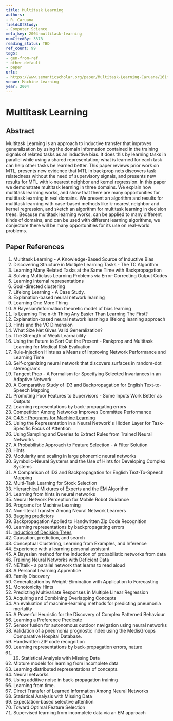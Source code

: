 ```yaml
---
title: Multitask Learning
authors:
- R. Caruana
fieldsOfStudy:
- Computer Science
meta_key: 2004-multitask-learning
numCitedBy: 3378
reading_status: TBD
ref_count: 99
tags:
- gen-from-ref
- other-default
- paper
urls:
- https://www.semanticscholar.org/paper/Multitask-Learning-Caruana/161ffb54a3fdf0715b198bb57bd22f910242eb49?sort=total-citations
venue: Machine Learning
year: 2004
---
```


# Multitask Learning

## Abstract

Multitask Learning is an approach to inductive transfer that improves generalization by using the domain information contained in the training signals of related tasks as an inductive bias. It does this by learning tasks in parallel while using a shared representation; what is learned for each task can help other tasks be learned better. This paper reviews prior work on MTL, presents new evidence that MTL in backprop nets discovers task relatedness without the need of supervisory signals, and presents new results for MTL with k-nearest neighbor and kernel regression. In this paper we demonstrate multitask learning in three domains. We explain how multitask learning works, and show that there are many opportunities for multitask learning in real domains. We present an algorithm and results for multitask learning with case-based methods like k-nearest neighbor and kernel regression, and sketch an algorithm for multitask learning in decision trees. Because multitask learning works, can be applied to many different kinds of domains, and can be used with different learning algorithms, we conjecture there will be many opportunities for its use on real-world problems.

## Paper References

1. Multitask Learning - A Knowledge-Based Source of Inductive Bias
2. Discovering Structure in Multiple Learning Tasks - The TC Algorithm
3. Learning Many Related Tasks at the Same Time with Backpropagation
4. Solving Multiclass Learning Problems via Error-Correcting Output Codes
5. Learning internal representations
6. Goal-directed clustering
7. Lifelong Learning - A Case Study.
8. Explanation-based neural network learning
9. Learning One More Thing
10. A Bayesian/information theoretic model of bias learning
11. Is Learning The n-th Thing Any Easier Than Learning The First?
12. Explanation-based neural network learning a lifelong learning approach
13. Hints and the VC Dimension
14. What Size Net Gives Valid Generalization?
15. The Strength of Weak Learnability
16. Using the Future to Sort Out the Present - Rankprop and Multitask Learning for Medical Risk Evaluation
17. Rule-Injection Hints as a Means of Improving Network Performance and Learning Time
18. Self-organizing neural network that discovers surfaces in random-dot stereograms
19. Tangent Prop - A Formalism for Specifying Selected Invariances in an Adaptive Network
20. A Comparative Study of ID3 and Backpropagation for English Text-to-Speech Mapping
21. Promoting Poor Features to Supervisors - Some Inputs Work Better as Outputs
22. Learning representations by back-propagating errors
23. Competition Among Networks Improves Committee Performance
24. [C4.5 - Programs for Machine Learning](1992-c4-5-programs-for-machine-learning)
25. Using the Representation in a Neural Network's Hidden Layer for Task-Specific Focus of Attention
26. Using Sampling and Queries to Extract Rules from Trained Neural Networks
27. A Probabilistic Approach to Feature Selection - A Filter Solution
28. Hints
29. Modularity and scaling in large phonemic neural networks
30. Symbolic-Neural Systems and the Use of Hints for Developing Complex Systems
31. A Comparison of ID3 and Backpropagation for English Text-To-Speech Mapping
32. Multi-Task Learning for Stock Selection
33. Hierarchical Mixtures of Experts and the EM Algorithm
34. Learning from hints in neural networks
35. Neural Network Perception for Mobile Robot Guidance
36. Programs for Machine Learning
37. Non-literal Transfer Among Neural Network Learners
38. [Bagging predictors](2004-bagging-predictors)
39. Backpropagation Applied to Handwritten Zip Code Recognition
40. Learning representations by backpropagating errors
41. [Induction of Decision Trees](2004-induction-of-decision-trees)
42. Causation, prediction, and search
43. Conceptual Clustering, Learning from Examples, and Inference
44. Experience with a learning personal assistant
45. A Bayesian method for the induction of probabilistic networks from data
46. Training Neural Networks with Deficient Data
47. NETtalk - a parallel network that learns to read aloud
48. A Personal Learning Apprentice
49. Family Discovery
50. Generalization by Weight-Elimination with Application to Forecasting
51. Monotonicity Hints
52. Predicting Multivariate Responses in Multiple Linear Regression
53. Acquiring and Combining Overlapping Concepts
54. An evaluation of machine-learning methods for predicting pneumonia mortality
55. A Powerful Heuristic for the Discovery of Complex Patterned Behaviour
56. Learning a Preference Predicate
57. Sensor fusion for autonomous outdoor navigation using neural networks
58. Validation of a pneumonia prognostic index using the MedisGroups Comparative Hospital Database.
59. Handwritten ZIP code recognition
60. Learning representations by back-propagation errors, nature
61. 19. Statistical Analysis with Missing Data
62. Mixture models for learning from incomplete data
63. Learning distributed representations of concepts.
64. Neural networks
65. Using additive noise in back-propagation training
66. Learning from time.
67. Direct Transfer of Learned Information Among Neural Networks
68. Statistical Analysis with Missing Data
69. Expectation-based selective attention
70. Toward Optimal Feature Selection
71. Supervised learning from incomplete data via an EM approach
